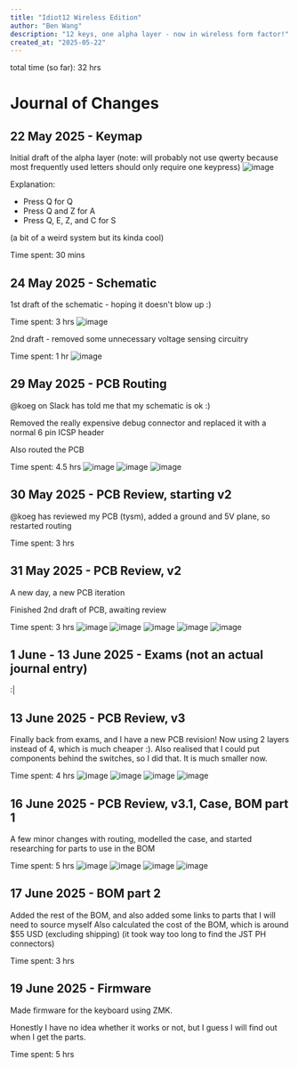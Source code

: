 ```yaml
---
title: "Idiot12 Wireless Edition"
author: "Ben Wang"
description: "12 keys, one alpha layer - now in wireless form factor!"
created_at: "2025-05-22"
---
```


total time (so far): 32 hrs

# Journal of Changes
## 22 May 2025 - Keymap
Initial draft of the alpha layer (note: will probably not use qwerty because most frequently used letters should only require one keypress)
![image](img/keymap1.png)

Explanation:
- Press Q for Q
- Press Q and Z for A
- Press Q, E, Z, and C for S

(a bit of a weird system but its kinda cool)

Time spent: 30 mins

## 24 May 2025 - Schematic
1st draft of the schematic - hoping it doesn't blow up :)

Time spent: 3 hrs
![image](img/schematicv1.png)

2nd draft - removed some unnecessary voltage sensing circuitry

Time spent: 1 hr
![image](img/schematicv2.png)

## 29 May 2025 - PCB Routing
@koeg on Slack has told me that my schematic is ok :)

Removed the really expensive debug connector and replaced it with a normal 6 pin ICSP header

Also routed the PCB

Time spent: 4.5 hrs
![image](img/pcbv1_1.png)
![image](img/pcbv1_2.png)
![image](img/pcbv1_3.png)

## 30 May 2025 - PCB Review, starting v2
@koeg has reviewed my PCB (tysm), added a ground and 5V plane, so restarted routing

Time spent: 3 hrs

## 31 May 2025 - PCB Review, v2
A new day, a new PCB iteration

Finished 2nd draft of PCB, awaiting review

Time spent: 3 hrs
![image](img/pcbv2_1.png)
![image](img/pcbv2_2.png)
![image](img/pcbv2_3.png)
![image](img/pcbv2_4.png)
![image](img/pcbv2_5.png)

## 1 June - 13 June 2025 - Exams (not an actual journal entry)
:|

## 13 June 2025 - PCB Review, v3
Finally back from exams, and I have a new PCB revision! Now using 2 layers instead of 4, which is much cheaper :). Also realised that I could put components behind the switches, so I did that. It is much smaller now.

Time spent: 4 hrs
![image](img/pcbv3_1.png)
![image](img/pcbv3_2.png)
![image](img/pcbv3_3.png)
![image](img/pcbv3_4.png)

## 16 June 2025 - PCB Review, v3.1, Case, BOM part 1
A few minor changes with routing, modelled the case, and started researching for parts to use in the BOM

Time spent: 5 hrs
![image](img/pcbv3.1_1.png)
![image](img/pcbv3.1_2.png)
![image](img/pcbv3.1_3.png)
![image](img/casev1.png)

## 17 June 2025 - BOM part 2
Added the rest of the BOM, and also added some links to parts that I will need to source myself
Also calculated the cost of the BOM, which is around $55 USD (excluding shipping)
(it took way too long to find the JST PH connectors)

Time spent: 3 hrs

## 19 June 2025 - Firmware
Made firmware for the keyboard using ZMK.

Honestly I have no idea whether it works or not, but I guess I will find out when I get the parts.

Time spent: 5 hrs
